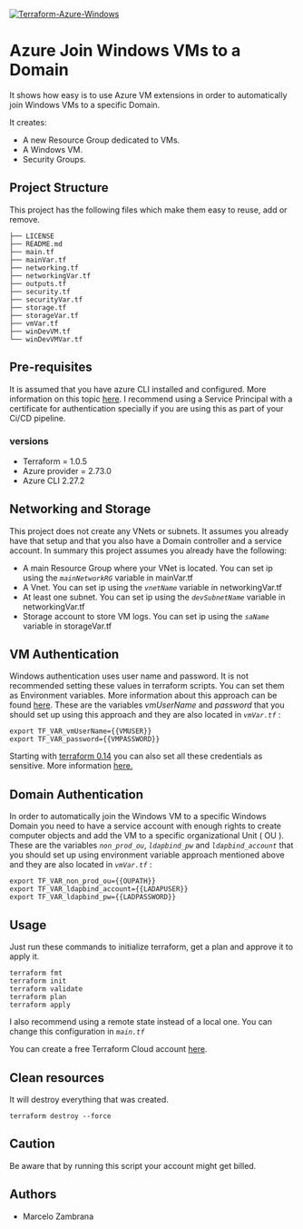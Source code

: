 [![Terraform-Azure-Windows](https://github.com/Chambras/MultiOSDemo/actions/workflows/terraform-azure-windows.yml/badge.svg)](https://github.com/Chambras/MultiOSDemo/actions/workflows/terraform-azure-windows.yml)

# Azure Join Windows VMs to a Domain

It shows how easy is to use Azure VM extensions in order to automatically join Windows VMs to a specific Domain.

It creates:

- A new Resource Group dedicated to VMs.
- A Windows VM.
- Security Groups.

## Project Structure

This project has the following files which make them easy to reuse, add or remove.

```ssh
├── LICENSE
├── README.md
├── main.tf
├── mainVar.tf
├── networking.tf
├── networkingVar.tf
├── outputs.tf
├── security.tf
├── securityVar.tf
├── storage.tf
├── storageVar.tf
├── vmVar.tf
├── winDevVM.tf
└── winDevVMVar.tf
```

## Pre-requisites

It is assumed that you have azure CLI installed and configured.
More information on this topic [here](https://docs.microsoft.com/en-us/azure/terraform/terraform-overview). I recommend using a Service Principal with a certificate for authentication specially if you are using this as part of your Ci/CD pipeline.

### versions

- Terraform = 1.0.5
- Azure provider = 2.73.0
- Azure CLI 2.27.2

## Networking and Storage

This project does not create any VNets or subnets. It assumes you already have that setup and that you also have a Domain controller and a service account. In summary this project assumes you already have the following:

- A main Resource Group where your VNet is located. You can set ip using the _`mainNetworkRG`_ variable in mainVar.tf
- A Vnet. You can set ip using the _`vnetName`_ variable in networkingVar.tf
- At least one subnet. You can set ip using the _`devSubnetName`_ variable in networkingVar.tf
- Storage account to store VM logs. You can set ip using the _`saName`_ variable in storageVar.tf

## VM Authentication

Windows authentication uses user name and password. It is not recommended setting these values in terraform scripts. You can set them as Environment variables. More information about this approach can be found [here](https://www.terraform.io/docs/configuration/variables.html#environment-variables).
These are the variables _vmUserName_ and _password_ that you should set up using this approach and they are also located in _`vmVar.tf`_ :

```ssh
export TF_VAR_vmUserName={{VMUSER}}
export TF_VAR_password={{VMPASSWORD}}
```

Starting with [terraform 0.14](https://www.hashicorp.com/blog/announcing-hashicorp-terraform-0-14-general-availability) you can also set all these credentials as sensitive. More information [here.](https://www.terraform.io/docs/configuration/expressions/references.html#sensitive-resource-attributes)

## Domain Authentication

In order to automatically join the Windows VM to a specific Windows Domain you need to have a service account with enough rights to create computer objects and add the VM to a specific organizational Unit ( OU ). These are the variables _`non_prod_ou`_, _`ldapbind_pw`_ and _`ldapbind_account`_ that you should set up using environment variable approach mentioned above and they are also located in _`vmVar.tf`_ :

```ssh
export TF_VAR_non_prod_ou={{OUPATH}}
export TF_VAR_ldapbind_account={{LADAPUSER}}
export TF_VAR_ldapbind_pw={{LADPASSWORD}}
```

## Usage

Just run these commands to initialize terraform, get a plan and approve it to apply it.

```ssh
terraform fmt
terraform init
terraform validate
terraform plan
terraform apply
```

I also recommend using a remote state instead of a local one. You can change this configuration in _`main.tf`_

You can create a free Terraform Cloud account [here](https://app.terraform.io).

## Clean resources

It will destroy everything that was created.

```ssh
terraform destroy --force
```

## Caution

Be aware that by running this script your account might get billed.

## Authors

- Marcelo Zambrana
